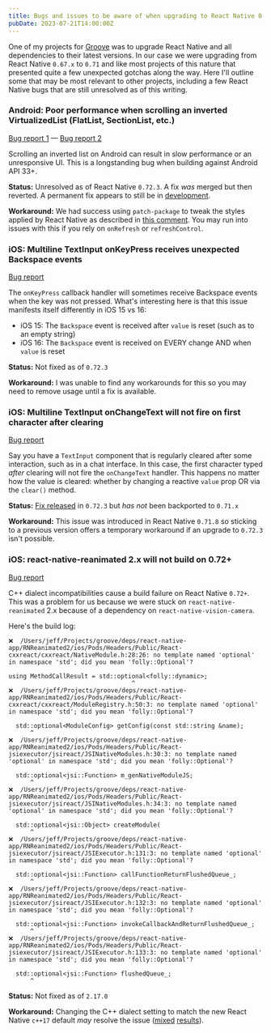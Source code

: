 ```yaml
---
title: Bugs and issues to be aware of when upgrading to React Native 0.71+
pubDate: 2023-07-21T14:00:00Z
---
```


One of my projects for [Groove](https://groove.ooo) was to upgrade React Native and all dependencies to their latest versions. In our case we were upgrading from React Native `0.67.x` to `0.71` and like most projects of this nature that presented quite a few unexpected gotchas along the way. Here I'll outline some that may be most relevant to other projects, including a few React Native bugs that are still unresolved as of this writing.

### Android: Poor performance when scrolling an inverted VirtualizedList (FlatList, SectionList, etc.)

[Bug report 1](https://github.com/facebook/react-native/issues/30034) &mdash; [Bug report 2](https://github.com/facebook/react-native/issues/35350)

Scrolling an inverted list on Android can result in slow performance or an unresponsive UI. This is a longstanding bug when building against Android API 33+.

**Status:** Unresolved as of React Native `0.72.3`. A fix _was_ merged but then reverted. A permanent fix appears to still be in [development](https://github.com/facebook/react-native/pull/38073).

**Workaround:** We had success using `patch-package` to tweak the styles applied by React Native as described in [this comment](https://github.com/facebook/react-native/issues/30034#issuecomment-806396274). You may run into issues with this if you rely on `onRefresh` or `refreshControl`.

### iOS: Multiline TextInput onKeyPress receives unexpected Backspace events

[Bug report](https://github.com/facebook/react-native/issues/37967)

The `onKeyPress` callback handler will sometimes receive Backspace events when the key was not pressed. What's interesting here is that this issue manifests itself differently in iOS 15 vs 16:

- iOS 15: The `Backspace` event is received after `value` is reset (such as to an empty string)
- iOS 16: The `Backspace` event is received on EVERY change AND when `value` is reset

**Status:** Not fixed as of `0.72.3`

**Workaround:** I was unable to find any workarounds for this so you may need to remove usage until a fix is available.

### iOS: Multiline TextInput onChangeText will not fire on first character after clearing

[Bug report](https://github.com/facebook/react-native/issues/37784)

Say you have a `TextInput` component that is regularly cleared after some interaction, such as in a chat interface. In this case, the first character typed _after_ clearing will not fire the `onChangeText` handler. This happens no matter how the value is cleared: whether by changing a reactive `value` prop OR via the `clear()` method.

**Status:** [Fix released](https://github.com/facebook/react-native/pull/37958) in `0.72.3` but _has not_ been backported to `0.71.x`

**Workaround:** This issue was introduced in React Native `0.71.8` so sticking to a previous version offers a temporary workaround if an upgrade to `0.72.3` isn't possible.

### iOS: react-native-reanimated 2.x will not build on 0.72+

[Bug report](https://github.com/software-mansion/react-native-reanimated/issues/4522)

C++ dialect incompatibilities cause a build failure on React Native `0.72+`. This was a problem for us because we were stuck on `react-native-reanimated` 2.x because of a dependency on `react-native-vision-camera`.

Here's the build log:

```
❌  /Users/jeff/Projects/groove/deps/react-native-app/RNReanimated2/ios/Pods/Headers/Public/React-cxxreact/cxxreact/NativeModule.h:28:26: no template named 'optional' in namespace 'std'; did you mean 'folly::Optional'?

using MethodCallResult = std::optional<folly::dynamic>;
                                  ^
❌  /Users/jeff/Projects/groove/deps/react-native-app/RNReanimated2/ios/Pods/Headers/Public/React-cxxreact/cxxreact/ModuleRegistry.h:50:3: no template named 'optional' in namespace 'std'; did you mean 'folly::Optional'?

  std::optional<ModuleConfig> getConfig(const std::string &name);
      ^
❌  /Users/jeff/Projects/groove/deps/react-native-app/RNReanimated2/ios/Pods/Headers/Public/React-jsiexecutor/jsireact/JSINativeModules.h:30:3: no template named 'optional' in namespace 'std'; did you mean 'folly::Optional'?

  std::optional<jsi::Function> m_genNativeModuleJS;
      ^
❌  /Users/jeff/Projects/groove/deps/react-native-app/RNReanimated2/ios/Pods/Headers/Public/React-jsiexecutor/jsireact/JSINativeModules.h:34:3: no template named 'optional' in namespace 'std'; did you mean 'folly::Optional'?

  std::optional<jsi::Object> createModule(
      ^
❌  /Users/jeff/Projects/groove/deps/react-native-app/RNReanimated2/ios/Pods/Headers/Public/React-jsiexecutor/jsireact/JSIExecutor.h:131:3: no template named 'optional' in namespace 'std'; did you mean 'folly::Optional'?

  std::optional<jsi::Function> callFunctionReturnFlushedQueue_;
      ^
❌  /Users/jeff/Projects/groove/deps/react-native-app/RNReanimated2/ios/Pods/Headers/Public/React-jsiexecutor/jsireact/JSIExecutor.h:132:3: no template named 'optional' in namespace 'std'; did you mean 'folly::Optional'?

  std::optional<jsi::Function> invokeCallbackAndReturnFlushedQueue_;
      ^
❌  /Users/jeff/Projects/groove/deps/react-native-app/RNReanimated2/ios/Pods/Headers/Public/React-jsiexecutor/jsireact/JSIExecutor.h:133:3: no template named 'optional' in namespace 'std'; did you mean 'folly::Optional'?

  std::optional<jsi::Function> flushedQueue_;
      ^
```

**Status:** Not fixed as of `2.17.0`

**Workaround:** Changing the C++ dialect setting to match the new React Native `c++17` default _may_ resolve the issue ([mixed](https://github.com/software-mansion/react-native-reanimated/issues/4522#issuecomment-1623911300) [results](https://github.com/software-mansion/react-native-reanimated/issues/4522#issuecomment-1624267163)).
